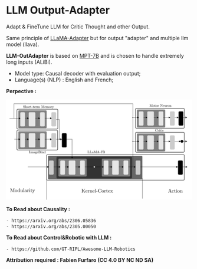 # LLM Output-Adapter
Adapt &amp; FineTune LLM for Critic Thought and other Output.

Same principle of [LLaMA-Adapter](https://github.com/OpenGVLab/LLaMA-Adapter) but for output "adapter" and multiple llm model (llava). 

**LLM-OutAdapter** is based on [MPT-7B](https://huggingface.co/mosaicml/mpt-7b) and is chosen to handle extremely long inputs (ALiBi).

  - Model type: Causal decoder with evaluation output;
  - Language(s) (NLP) : English and French;

**Perpective :**

![LLM-AGI](doc/LLM-AGI.png)

**To Read about Causality :**

	- https://arxiv.org/abs/2306.05836
	- https://arxiv.org/abs/2305.00050

**To Read about Control&Robotic with LLM :**

	- https://github.com/GT-RIPL/Awesome-LLM-Robotics

**Attribution required : Fabien Furfaro (CC 4.0 BY NC ND SA)**
